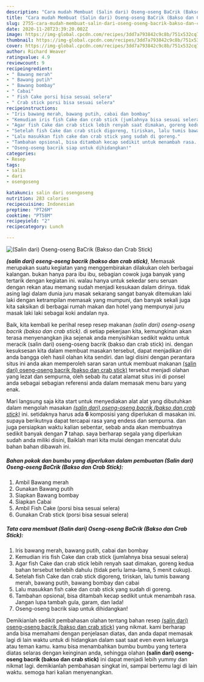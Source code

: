 ```yaml
---
description: "Cara mudah Membuat (Salin dari) Oseng-oseng BaCrik (Bakso dan Crab Stick) yang Menggugah Selera"
title: "Cara mudah Membuat (Salin dari) Oseng-oseng BaCrik (Bakso dan Crab Stick) yang Menggugah Selera"
slug: 2755-cara-mudah-membuat-salin-dari-oseng-oseng-bacrik-bakso-dan-crab-stick-yang-menggugah-selera
date: 2020-11-28T23:39:20.002Z
image: https://img-global.cpcdn.com/recipes/3dd7a793842c9c8b/751x532cq70/salin-dari-oseng-oseng-bacrik-bakso-dan-crab-stick-foto-resep-utama.jpg
thumbnail: https://img-global.cpcdn.com/recipes/3dd7a793842c9c8b/751x532cq70/salin-dari-oseng-oseng-bacrik-bakso-dan-crab-stick-foto-resep-utama.jpg
cover: https://img-global.cpcdn.com/recipes/3dd7a793842c9c8b/751x532cq70/salin-dari-oseng-oseng-bacrik-bakso-dan-crab-stick-foto-resep-utama.jpg
author: Richard Weaver
ratingvalue: 4.9
reviewcount: 9
recipeingredient:
- " Bawang merah"
- " Bawang putih"
- " Bawang bombay"
- " Cabai"
- " Fish Cake porsi bisa sesuai selera"
- " Crab stick porsi bisa sesuai selera"
recipeinstructions:
- "Iris bawang merah, bawang putih, cabai dan bombay"
- "Kemudian iris fish Cake dan crab stick (jumlahnya bisa sesuai selera)"
- "Agar fish Cake dan crab stick lebih renyah saat dimakan, goreng kedua bahan tersebut terlebih dahulu (tidak perlu lama-lama, 5 menit cukup)."
- "Setelah fish Cake dan crab stick digoreng, tiriskan, lalu tumis bawang merah, bawang putih, bawang bombay dan cabai"
- "Lalu masukkan fish cake dan crab stick yang sudah di goreng."
- "Tambahan opsional, bisa ditambah kecap sedikit untuk menambah rasa. Jangan lupa tambah gula, garam, dan lada!"
- "Oseng-oseng bacrik siap untuk dihidangkan!"
categories:
- Resep
tags:
- salin
- dari
- osengoseng

katakunci: salin dari osengoseng 
nutrition: 283 calories
recipecuisine: Indonesian
preptime: "PT26M"
cooktime: "PT58M"
recipeyield: "2"
recipecategory: Lunch

---
```



![(Salin dari) Oseng-oseng BaCrik (Bakso dan Crab Stick)](https://img-global.cpcdn.com/recipes/3dd7a793842c9c8b/751x532cq70/salin-dari-oseng-oseng-bacrik-bakso-dan-crab-stick-foto-resep-utama.jpg)

<b><i>(salin dari) oseng-oseng bacrik (bakso dan crab stick)</i></b>, Memasak merupakan suatu kegiatan yang menggembirakan dilakukan oleh berbagai kalangan. bukan hanya para ibu ibu, sebagian cowok juga banyak yang tertarik dengan kegiatan ini. walau hanya untuk sekedar seru seruan dengan rekan atau memang sudah menjadi kesukaan dalam dirinya. tidak asing lagi dalam dunia juru masak sekarang sangat banyak ditemukan laki laki dengan ketrampilan memasak yang mumpuni, dan banyak sekali juga kita saksikan di berbagai rumah makan dan hotel yang mempunyai juru masak laki laki sebagai koki andalan nya.

Baik, kita kembali ke perihal resep resep makanan <i>(salin dari) oseng-oseng bacrik (bakso dan crab stick)</i>. di setiap pekerjaan kita, kemungkinan akan terasa menyenangkan jika sejenak anda menyisihkan sedikit waktu untuk meracik (salin dari) oseng-oseng bacrik (bakso dan crab stick) ini. dengan kesuksesan kita dalam membuat masakan tersebut, dapat menjadikan diri anda bangga oleh hasil olahan kita sendiri. dan lagi disini dengan perantara situs ini anda akan memperoleh saran saran untuk membuat makanan <u>(salin dari) oseng-oseng bacrik (bakso dan crab stick)</u> tersebut menjadi olahan yang lezat dan sempurna, oleh sebab itu catat alamat situs ini di ponsel anda sebagai sebagian referensi anda dalam memasak menu baru yang enak.




Mari langsung saja kita start untuk menyediakan alat alat yang dibutuhkan dalam mengolah masakan <u><i>(salin dari) oseng-oseng bacrik (bakso dan crab stick)</i></u> ini. setidaknya harus ada <b>6</b> komposisi yang diperlukan di masakan ini. supaya berikutnya dapat tercapai rasa yang endess dan sempurna. dan juga persiapkan waktu kalian sebentar, sebab anda akan membuatnya sedikit banyak dengan <b>7</b> tahap. saya berharap segala yang diperlukan sudah anda miliki disini, Baiklah mari kita mulai dengan mencatat dulu bahan bahan dibawah ini.

<!--inarticleads1-->

##### Bahan pokok dan bumbu yang diperlukan dalam pembuatan (Salin dari) Oseng-oseng BaCrik (Bakso dan Crab Stick):

1. Ambil  Bawang merah
1. Gunakan  Bawang putih
1. Siapkan  Bawang bombay
1. Siapkan  Cabai
1. Ambil  Fish Cake (porsi bisa sesuai selera)
1. Gunakan  Crab stick (porsi bisa sesuai selera)




<!--inarticleads2-->

##### Tata cara membuat (Salin dari) Oseng-oseng BaCrik (Bakso dan Crab Stick):

1. Iris bawang merah, bawang putih, cabai dan bombay
1. Kemudian iris fish Cake dan crab stick (jumlahnya bisa sesuai selera)
1. Agar fish Cake dan crab stick lebih renyah saat dimakan, goreng kedua bahan tersebut terlebih dahulu (tidak perlu lama-lama, 5 menit cukup).
1. Setelah fish Cake dan crab stick digoreng, tiriskan, lalu tumis bawang merah, bawang putih, bawang bombay dan cabai
1. Lalu masukkan fish cake dan crab stick yang sudah di goreng.
1. Tambahan opsional, bisa ditambah kecap sedikit untuk menambah rasa. Jangan lupa tambah gula, garam, dan lada!
1. Oseng-oseng bacrik siap untuk dihidangkan!




Demikianlah sedikit pembahasan olahan tentang bahan resep <u>(salin dari) oseng-oseng bacrik (bakso dan crab stick)</u> yang nikmat. kami berharap anda bisa memahami dengan penjelasan diatas, dan anda dapat memasak lagi di lain waktu untuk di hidangkan dalam saat saat even even keluarga atau teman kamu. kamu bisa menambahkan bumbu bumbu yang tertera diatas selaras dengan keinginan anda, sehingga olahan <b>(salin dari) oseng-oseng bacrik (bakso dan crab stick)</b> ini dapat menjadi lebih yummy dan nikmat lagi. demikianlah pembahasan singkat ini, sampai bertemu lagi di lain waktu. semoga hari kalian menyenangkan.
